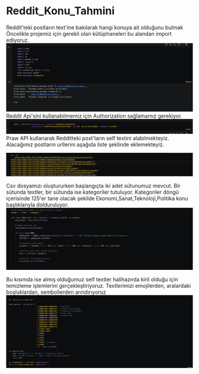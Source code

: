 # Reddit_Konu_Tahmini
Reddit'teki postların text'ine bakılarak hangi konuya ait olduğunu bulmak
Öncelikle projemiz için gerekli olan kütüphaneleri bu alandan import ediyoruz.
![](image.png)
Reddit Api'sini kullanabilmemiz için Authorization sağlamamız gerekiyor. 
![Alt text](image-1.png)
Praw API kullanarak Redditteki post'ların self textini alabilmekteyiz. Alacağımız postların urllerini aşağıda liste şeklinde eklemekteyiz.

![Alt text](image-2.png)

Csv dosyamızı oluştururken başlangıçta iki adet sütunumuz mevcut. Bir sütunda textler, bir sütunda ise kategoriler tutuluyor. Kategoriler döngü içerisinde 125'er tane olacak şekilde Ekonomi,Sanat,Teknoloji,Politika konu başlıklarıyla dolduruluyor.
![Alt text](image-3.png)

Bu kısımda ise almış olduğumuz self textler halihazırda kirli olduğu için temizleme işlemlerini gerçekleştiriyoruz. Textlerimizi emojilerden, aralardaki boşluklardan, sembollerden arındırıyoruz
![Alt text](image-4.png)